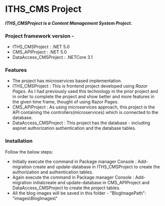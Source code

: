 # ITHS_CMS Project

#### _ITHS_CMSProject is a Content Management System Project._

### Project framework version -
- ITHS_CMSProject : .NET 5.0
- CMS_APIProject : .NET 5.0
- DataAccess_CMSProject : .NETCore 3.1

### Features
- The project has microservices based implementation.
- ITHS_CMSProject : This is frontend project developed using _Razor Pages_. As I had previously used this technology in the prior project and in order to complete the project and show better and more features in the given time frame, thought of using Razor Pages.
- CMS_APIProject : As using microservices approach, this project is the API containing the controllers(microservices) which is connected to the database.
- DataAccess_CMSProject : This project has the database - including aspnet authorization authentication and the database tables.

### Installation 
Follow the below steps:
- Initially execute the command in Package manager Console : Add-migration create and update-database in ITHS_CMSProject to create the authorization and authentication tables. 
- Again execute the command in Package manager Console : Add-migration initialcreate and update-database in CMS_APIProject and DataAccess_CMSProject to create the project tables.
- All the blog images will be saved in this folder - "BlogImagePath": "images\\BlogImages\\"

